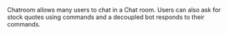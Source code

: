 Chatroom allows many users to chat in a Chat room.
Users can also ask for stock quotes using commands and a decoupled bot responds to their commands.